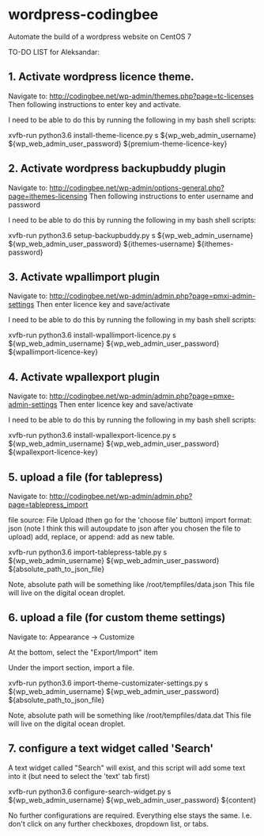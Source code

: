 # wordpress-codingbee
Automate the build of a wordpress website on CentOS 7


TO-DO LIST for Aleksandar:


## 1. Activate wordpress licence theme. 
Navigate to:
http://codingbee.net/wp-admin/themes.php?page=tc-licenses
Then following instructions to enter key and activate. 

I need to be able to do this by running the following in my bash shell scripts:

xvfb-run python3.6 install-theme-licence.py s ${wp_web_admin_username} ${wp_web_admin_user_password} ${premium-theme-licence-key}



## 2. Activate wordpress backupbuddy plugin
Navigate to:
http://codingbee.net/wp-admin/options-general.php?page=ithemes-licensing
Then following instructions to enter username and password

I need to be able to do this by running the following in my bash shell scripts:

xvfb-run python3.6 setup-backupbuddy.py s ${wp_web_admin_username} ${wp_web_admin_user_password} ${ithemes-username} ${ithemes-password}




## 3. Activate wpallimport plugin 
Navigate to:
http://codingbee.net/wp-admin/admin.php?page=pmxi-admin-settings
Then enter licence key and save/activate 

I need to be able to do this by running the following in my bash shell scripts:

xvfb-run python3.6 install-wpallimport-licence.py s ${wp_web_admin_username} ${wp_web_admin_user_password} ${wpallimport-licence-key}


## 4. Activate wpallexport plugin 
Navigate to:
http://codingbee.net/wp-admin/admin.php?page=pmxe-admin-settings
Then enter licence key and save/activate 

I need to be able to do this by running the following in my bash shell scripts:

xvfb-run python3.6 install-wpallexport-licence.py s ${wp_web_admin_username} ${wp_web_admin_user_password} ${wpallexport-licence-key}

## 5. upload a file (for tablepress)
Navigate to:
http://codingbee.net/wp-admin/admin.php?page=tablepress_import


file source: File Upload (then go for the 'choose file' button)
import format: json (note I think this will autoupdate to json after you chosen the file to upload)
add, replace, or append: add as new table. 



xvfb-run python3.6 import-tablepress-table.py s ${wp_web_admin_username} ${wp_web_admin_user_password} ${absolute_path_to_json_file}

Note, absolute path will be something like /root/tempfiles/data.json
This file will live on the digital ocean droplet. 



## 6. upload a file (for custom theme settings)
Navigate to: 
Appearance -> Customize

At the bottom, select the "Export/Import" item

Under the import section, import a file. 

xvfb-run python3.6 import-theme-customizater-settings.py s ${wp_web_admin_username} ${wp_web_admin_user_password} ${absolute_path_to_json_file}

Note, absolute path will be something like /root/tempfiles/data.dat
This file will live on the digital ocean droplet. 


## 7. configure a text widget called 'Search'
A text widget called "Search" will exist, and this script will add some text into it (but need to select the 'text' tab first)

xvfb-run python3.6 configure-search-widget.py s ${wp_web_admin_username} ${wp_web_admin_user_password} ${content} 

No further configurations are required. Everything else stays the same. I.e. don't click on any further checkboxes, dropdown list, or tabs. 


